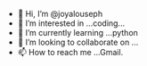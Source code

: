 - 👋 Hi, I’m @joyalouseph
- 👀 I’m interested in ...coding...
- 🌱 I’m currently learning ...python
- 💞️ I’m looking to collaborate on ...
- 📫 How to reach me ...Gmail.

<!---
joyalouseph/joyalouseph is a ✨ special ✨ repository because its `README.md` (this file) appears on your GitHub profile.
You can click the Preview link to take a look at your changes.
--->
